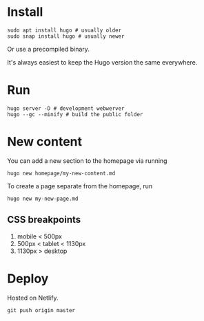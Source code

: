 # Install

```
sudo apt install hugo # usually older
sudo snap install hugo # usually newer
```

Or use a precompiled binary.

It's always easiest to keep the Hugo version the same everywhere.

# Run

```
hugo server -D # development webwerver
hugo --gc --minify # build the public folder
```

# New content

You can add a new section to the homepage via running

```
hugo new homepage/my-new-content.md
```

To create a page separate from the homepage, run

```
hugo new my-new-page.md
```

## CSS breakpoints

1. mobile < 500px
2. 500px < tablet < 1130px
3. 1130px > desktop

# Deploy

Hosted on Netlify.

```
git push origin master
```
